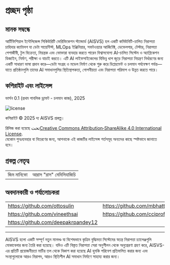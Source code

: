 # প্রচ্ছদ পৃষ্ঠা

## মানক সম্বন্ধে

আর্টিফিশিয়াল ইন্টেলিজেন্স সিকিউরিটি ভেরিফিকেশন স্ট্যান্ডার্ড (AISVS) হল একটি কমিউনিটি-চালিত নিরাপত্তা চাহিদার ক্যাটালগ যা ডেটা সায়েন্টিস্ট, MLOps ইঞ্জিনিয়ার, সফটওয়্যার আর্কিটেক্ট, ডেভেলপার, টেস্টার, নিরাপত্তা পেশাজীবী, টুল বিক্রেতা, নিয়ন্ত্রক এবং ভোক্তারা ব্যবহার করতে পারেন বিশ্বাসযোগ্য AI-চালিত সিস্টেম ও অ্যাপ্লিকেশন ডিজাইন, নির্মাণ, পরীক্ষা ও যাচাই করতে। এটি AI লাইফসাইকেলের বিভিন্ন ধাপ জুড়ে নিরাপত্তা নিয়ন্ত্রণ নির্ধারণের জন্য একটি সাধারণ ভাষা প্রদান করে—ডেটা সংগ্রহ ও মডেল নির্মাণ থেকে শুরু করে ডিপ্লয়মেন্ট ও চলমান পর্যবেক্ষণ পর্যন্ত—যাতে প্রতিষ্ঠানগুলি তাদের AI সমাধানগুলির স্থিতিস্থাপকতা, গোপনীয়তা এবং নিরাপত্তা পরিমাপ ও উন্নত করতে পারে।

## কপিরাইট এবং লাইসেন্স

ভার্সন 0.1 (প্রথম পাবলিক ড্রাফট - চলমান কাজ), 2025  

![license](../images/license.png)

কপিরাইট © 2025 দ্য AISVS প্রকল্প।  

রিলিজ করা হয়েছে تحت[Creative Commons Attribution‑ShareAlike 4.0 International License](https://creativecommons.org/licenses/by-sa/4.0/).  
যেকোন পুনঃব্যবহার বা বিতরণের জন্য, আপনাকে এই কাজটির লাইসেন্স শর্তসমূহ অন্যদের কাছে স্পষ্টভাবে জানাতে হবে।

## প্রকল্প নেতৃত্ব

|            |                         |
| ---------- | ----------------------- |
| জিম মানিকো | আরাস "রাস" মেমিসিযাজিচি |

## অবদানকারী ও পর্যালোচকরা

|                                    |                             |
| ---------------------------------- | --------------------------- |
| https://github.com/ottosulin       | https://github.com/mbhatt1  |
| https://github.com/vineethsai      | https://github.com/cciprofm |
| https://github.com/deepakrpandey12 |                             |

---

AISVS হলো একটি সম্পূর্ণ নতুন মানদণ্ড যা বিশেষভাবে কৃত্রিম বুদ্ধিমত্তা সিস্টেমের স্বতন্ত্র নিরাপত্তা চ্যালেঞ্জগুলি মোকাবেলার জন্য তৈরি করা হয়েছে। যদিও এটি বিস্তৃত নিরাপত্তা সেরা অনুশীলন থেকে অনুপ্রেরণা গ্রহণ করে, AISVS-এর প্রতিটি প্রয়োজনীয়তা মাটির তল থেকে বিকাশ করা হয়েছে AI হুমকি পরিবেশ প্রতিফলিত করার জন্য এবং সংস্থাগুলোকে আরও নিরাপদ, আরও স্থিতিশীল AI সমাধান নির্মাণে সাহায্য করার জন্য।

